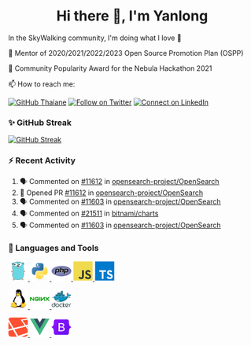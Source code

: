 <h1 align="center">Hi there 👋, I'm Yanlong</h1>

In the SkyWalking community, I'm doing what I love 🙌

:bow_and_arrow: Mentor of 2020/2021/2022/2023 Open Source Promotion Plan (OSPP)

:bow_and_arrow: Community Popularity Award for the Nebula Hackathon 2021

📫 How to reach me:

[![GitHub Thaiane](https://img.shields.io/github/followers/heyanlong?label=follow&style=social)](https://github.com/heyanlong)
[![Follow on Twitter](https://img.shields.io/badge/--twitter?label=Twitter&logo=Twitter&style=social)](https://twitter.com/YanlongHe)
[![Connect on LinkedIn](https://img.shields.io/badge/--linkedin?label=LinkedIn&logo=LinkedIn&style=social)](https://www.linkedin.com/in/yanlong-he/)



<!--
**heyanlong/heyanlong** is a ✨ _special_ ✨ repository because its `README.md` (this file) appears on your GitHub profile.

Here are some ideas to get you started:

- 🔭 I’m currently working on ...
- 🌱 I’m currently learning ...
- 👯 I’m looking to collaborate on ...
- 🤔 I’m looking for help with ...
- 💬 Ask me about ...
- 📫 How to reach me: ...
- 😄 Pronouns: ...
- ⚡ Fun fact: ...
-->

### ✨ GitHub Streak

[![GitHub Streak](http://github-readme-streak-stats.herokuapp.com?user=heyanlong)](https://git.io/streak-stats)


### :zap: Recent Activity

<!--START_SECTION:activity-->
1. 🗣 Commented on [#11612](https://github.com/opensearch-project/OpenSearch/pull/11612#issuecomment-1859430927) in [opensearch-project/OpenSearch](https://github.com/opensearch-project/OpenSearch)
2. 💪 Opened PR [#11612](https://github.com/opensearch-project/OpenSearch/pull/11612) in [opensearch-project/OpenSearch](https://github.com/opensearch-project/OpenSearch)
3. 🗣 Commented on [#11603](https://github.com/opensearch-project/OpenSearch/pull/11603#issuecomment-1853327538) in [opensearch-project/OpenSearch](https://github.com/opensearch-project/OpenSearch)
4. 🗣 Commented on [#21511](https://github.com/bitnami/charts/pull/21511#issuecomment-1853168852) in [bitnami/charts](https://github.com/bitnami/charts)
5. 🗣 Commented on [#11603](https://github.com/opensearch-project/OpenSearch/pull/11603#issuecomment-1853165285) in [opensearch-project/OpenSearch](https://github.com/opensearch-project/OpenSearch)
<!--END_SECTION:activity-->

### 🔧 Languages and Tools

<p align="left">
  <a href="https://go.dev/" target="_blank">
    <img src="https://raw.githubusercontent.com/devicons/devicon/master/icons/go/go-original.svg" alt="go" width="40" height="40"/>
  </a>
  <a href="https://www.python.org" target="_blank">
    <img src="https://raw.githubusercontent.com/devicons/devicon/master/icons/python/python-original.svg" alt="python" width="40" height="40"/>
  </a>
  <a href="https://www.php.net/" target="_blank">
    <img src="https://raw.githubusercontent.com/devicons/devicon/master/icons/php/php-original.svg" alt="php" width="40" height="40"/>
  </a>
  <a href="https://developer.mozilla.org/en-US/docs/Web/JavaScript" target="_blank">
    <img src="https://raw.githubusercontent.com/devicons/devicon/master/icons/javascript/javascript-original.svg" alt="javascript" width="40" height="40"/>
  </a> 
  <a href="https://www.typescriptlang.org/" target="_blank">
    <img src="https://raw.githubusercontent.com/devicons/devicon/master/icons/typescript/typescript-original.svg" alt="typescript" width="40" height="40"/>
  </a>
</p>

<p align="left">
  <a href="https://www.linux.org/" target="_blank">
    <img src="https://raw.githubusercontent.com/devicons/devicon/master/icons/linux/linux-original.svg" alt="linux" width="40" height="40"/>
  </a>
  <a href="https://www.nginx.com/" target="_blank">
    <img src="https://raw.githubusercontent.com/devicons/devicon/master/icons/nginx/nginx-original.svg" alt="nginx" width="40" height="40"/>
  </a>
  <a href="https://www.docker.com/" target="_blank">
    <img src="https://raw.githubusercontent.com/devicons/devicon/master/icons/docker/docker-original-wordmark.svg" alt="docker" width="40" height="40"/>
  </a>
</p>

<p align="left">
    <a href="https://laravel.com/" target="_blank">
      <img src="https://raw.githubusercontent.com/devicons/devicon/master/icons/laravel/laravel-plain.svg" alt="laravel" width="40" height="40"/>
    </a>
    <a href="https://vuejs.org/" target="_blank">
      <img src="https://raw.githubusercontent.com/devicons/devicon/master/icons/vuejs/vuejs-original.svg" alt="vue" width="40" height="40"/>
    </a>
    <a href="https://getbootstrap.com" target="_blank">
      <img src="https://raw.githubusercontent.com/devicons/devicon/master/icons/bootstrap/bootstrap-original.svg" alt="bootstrap" width="40" height="40"/>
    </a>
</p>